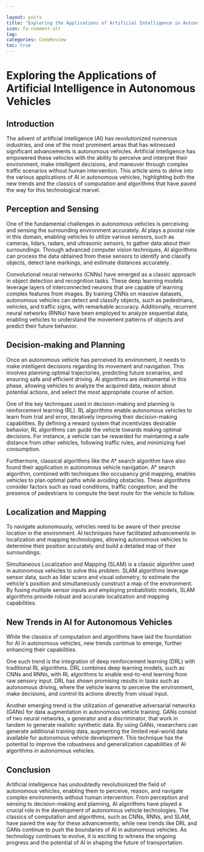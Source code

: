 ```yaml
---

layout: posts
title: "Exploring the Applications of Artificial Intelligence in Autonomous Vehicles"
icon: fa-comment-alt
tag:      
categories: CodeReview
toc: true
---
```




# Exploring the Applications of Artificial Intelligence in Autonomous Vehicles

## Introduction

The advent of artificial intelligence (AI) has revolutionized numerous industries, and one of the most prominent areas that has witnessed significant advancements is autonomous vehicles. Artificial intelligence has empowered these vehicles with the ability to perceive and interpret their environment, make intelligent decisions, and maneuver through complex traffic scenarios without human intervention. This article aims to delve into the various applications of AI in autonomous vehicles, highlighting both the new trends and the classics of computation and algorithms that have paved the way for this technological marvel.

## Perception and Sensing

One of the fundamental challenges in autonomous vehicles is perceiving and sensing the surrounding environment accurately. AI plays a pivotal role in this domain, enabling vehicles to utilize various sensors, such as cameras, lidars, radars, and ultrasonic sensors, to gather data about their surroundings. Through advanced computer vision techniques, AI algorithms can process the data obtained from these sensors to identify and classify objects, detect lane markings, and estimate distances accurately.

Convolutional neural networks (CNNs) have emerged as a classic approach in object detection and recognition tasks. These deep learning models leverage layers of interconnected neurons that are capable of learning complex features from images. By training CNNs on massive datasets, autonomous vehicles can detect and classify objects, such as pedestrians, vehicles, and traffic signs, with remarkable accuracy. Additionally, recurrent neural networks (RNNs) have been employed to analyze sequential data, enabling vehicles to understand the movement patterns of objects and predict their future behavior.

## Decision-making and Planning

Once an autonomous vehicle has perceived its environment, it needs to make intelligent decisions regarding its movement and navigation. This involves planning optimal trajectories, predicting future scenarios, and ensuring safe and efficient driving. AI algorithms are instrumental in this phase, allowing vehicles to analyze the acquired data, reason about potential actions, and select the most appropriate course of action.

One of the key techniques used in decision-making and planning is reinforcement learning (RL). RL algorithms enable autonomous vehicles to learn from trial and error, iteratively improving their decision-making capabilities. By defining a reward system that incentivizes desirable behavior, RL algorithms can guide the vehicle towards making optimal decisions. For instance, a vehicle can be rewarded for maintaining a safe distance from other vehicles, following traffic rules, and minimizing fuel consumption.

Furthermore, classical algorithms like the A* search algorithm have also found their application in autonomous vehicle navigation. A* search algorithm, combined with techniques like occupancy grid mapping, enables vehicles to plan optimal paths while avoiding obstacles. These algorithms consider factors such as road conditions, traffic congestion, and the presence of pedestrians to compute the best route for the vehicle to follow.

## Localization and Mapping

To navigate autonomously, vehicles need to be aware of their precise location in the environment. AI techniques have facilitated advancements in localization and mapping technologies, allowing autonomous vehicles to determine their position accurately and build a detailed map of their surroundings.

Simultaneous Localization and Mapping (SLAM) is a classic algorithm used in autonomous vehicles to solve this problem. SLAM algorithms leverage sensor data, such as lidar scans and visual odometry, to estimate the vehicle's position and simultaneously construct a map of the environment. By fusing multiple sensor inputs and employing probabilistic models, SLAM algorithms provide robust and accurate localization and mapping capabilities.

## New Trends in AI for Autonomous Vehicles

While the classics of computation and algorithms have laid the foundation for AI in autonomous vehicles, new trends continue to emerge, further enhancing their capabilities.

One such trend is the integration of deep reinforcement learning (DRL) with traditional RL algorithms. DRL combines deep learning models, such as CNNs and RNNs, with RL algorithms to enable end-to-end learning from raw sensory input. DRL has shown promising results in tasks such as autonomous driving, where the vehicle learns to perceive the environment, make decisions, and control its actions directly from visual input.

Another emerging trend is the utilization of generative adversarial networks (GANs) for data augmentation in autonomous vehicle training. GANs consist of two neural networks, a generator and a discriminator, that work in tandem to generate realistic synthetic data. By using GANs, researchers can generate additional training data, augmenting the limited real-world data available for autonomous vehicle development. This technique has the potential to improve the robustness and generalization capabilities of AI algorithms in autonomous vehicles.

## Conclusion

Artificial intelligence has undoubtedly revolutionized the field of autonomous vehicles, enabling them to perceive, reason, and navigate complex environments without human intervention. From perception and sensing to decision-making and planning, AI algorithms have played a crucial role in the development of autonomous vehicle technologies. The classics of computation and algorithms, such as CNNs, RNNs, and SLAM, have paved the way for these advancements, while new trends like DRL and GANs continue to push the boundaries of AI in autonomous vehicles. As technology continues to evolve, it is exciting to witness the ongoing progress and the potential of AI in shaping the future of transportation.